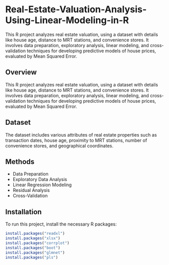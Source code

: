 # Real-Estate-Valuation-Analysis-Using-Linear-Modeling-in-R
This R project analyzes real estate valuation, using a dataset with details like house age, distance to MRT stations, and convenience stores. It involves data preparation, exploratory analysis, linear modeling, and cross-validation techniques for developing predictive models of house prices, evaluated by Mean Squared Error.


## Overview
This R project analyzes real estate valuation, using a dataset with details like house age, distance to MRT stations, and convenience stores. It involves data preparation, exploratory analysis, linear modeling, and cross-validation techniques for developing predictive models of house prices, evaluated by Mean Squared Error.

## Dataset
The dataset includes various attributes of real estate properties such as transaction dates, house age, proximity to MRT stations, number of convenience stores, and geographical coordinates.

## Methods
- Data Preparation
- Exploratory Data Analysis
- Linear Regression Modeling
- Residual Analysis
- Cross-Validation

## Installation
To run this project, install the necessary R packages:
```R
install.packages("readxl")
install.packages("xlsx")
install.packages("corrplot")
install.packages("boot")
install.packages("glmnet")
install.packages("pls")
